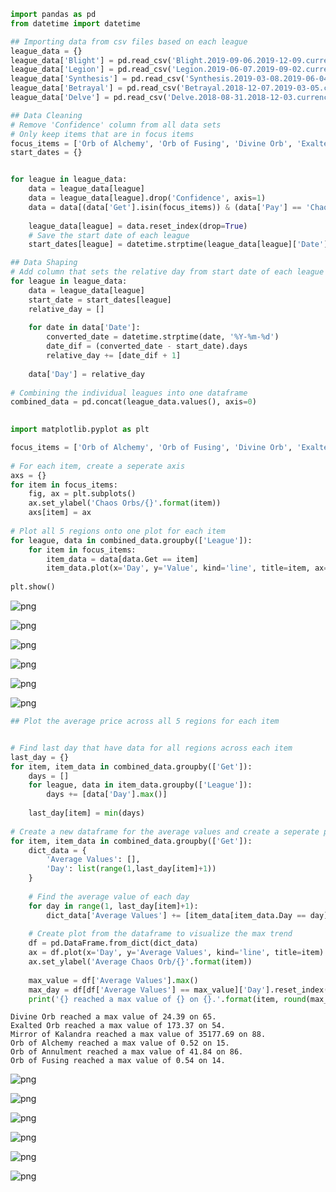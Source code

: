 ```python
import pandas as pd
from datetime import datetime

## Importing data from csv files based on each league
league_data = {}
league_data['Blight'] = pd.read_csv('Blight.2019-09-06.2019-12-09.currency.csv', sep=';')
league_data['Legion'] = pd.read_csv('Legion.2019-06-07.2019-09-02.currency.csv', sep=';')
league_data['Synthesis'] = pd.read_csv('Synthesis.2019-03-08.2019-06-04.currency.csv', sep=';')
league_data['Betrayal'] = pd.read_csv('Betrayal.2018-12-07.2019-03-05.currency.csv', sep=';')
league_data['Delve'] = pd.read_csv('Delve.2018-08-31.2018-12-03.currency.csv', sep=';')

## Data Cleaning
# Remove 'Confidence' column from all data sets
# Only keep items that are in focus items
focus_items = ['Orb of Alchemy', 'Orb of Fusing', 'Divine Orb', 'Exalted Orb', 'Mirror of Kalandra', 'Orb of Annulment']
start_dates = {}


for league in league_data:
    data = league_data[league]
    data = league_data[league].drop('Confidence', axis=1)
    data = data[(data['Get'].isin(focus_items)) & (data['Pay'] == 'Chaos Orb')]
    
    league_data[league] = data.reset_index(drop=True)
    # Save the start date of each league
    start_dates[league] = datetime.strptime(league_data[league]['Date'][0], '%Y-%m-%d')
```


```python
## Data Shaping
# Add column that sets the relative day from start date of each league
for league in league_data:
    data = league_data[league]
    start_date = start_dates[league]
    relative_day = []
    
    for date in data['Date']:
        converted_date = datetime.strptime(date, '%Y-%m-%d')
        date_dif = (converted_date - start_date).days
        relative_day += [date_dif + 1]
        
    data['Day'] = relative_day
    
# Combining the individual leagues into one dataframe
combined_data = pd.concat(league_data.values(), axis=0)
    
```


```python
import matplotlib.pyplot as plt

focus_items = ['Orb of Alchemy', 'Orb of Fusing', 'Divine Orb', 'Exalted Orb', 'Mirror of Kalandra', 'Orb of Annulment']
    
# For each item, create a seperate axis
axs = {}
for item in focus_items:
    fig, ax = plt.subplots()
    ax.set_ylabel('Chaos Orbs/{}'.format(item))
    axs[item] = ax
    
# Plot all 5 regions onto one plot for each item
for league, data in combined_data.groupby(['League']):
    for item in focus_items:
        item_data = data[data.Get == item]
        item_data.plot(x='Day', y='Value', kind='line', title=item, ax=axs[item], label=league, )
        
plt.show()
```


![png](final_proj_2_0.png)



![png](final_proj_2_1.png)



![png](final_proj_2_2.png)



![png](final_proj_2_3.png)



![png](final_proj_2_4.png)



![png](final_proj_2_5.png)



```python
## Plot the average price across all 5 regions for each item


# Find last day that have data for all regions across each item
last_day = {}
for item, item_data in combined_data.groupby(['Get']):
    days = []
    for league, data in item_data.groupby(['League']):
        days += [data['Day'].max()]
        
    last_day[item] = min(days)
    
# Create a new dataframe for the average values and create a seperate plot for each item
for item, item_data in combined_data.groupby(['Get']):
    dict_data = {
        'Average Values': [],
        'Day': list(range(1,last_day[item]+1))
    }
    
    # Find the average value of each day
    for day in range(1, last_day[item]+1):
        dict_data['Average Values'] += [item_data[item_data.Day == day]['Value'].mean()]
        
    # Create plot from the dataframe to visualize the max trend
    df = pd.DataFrame.from_dict(dict_data)
    ax = df.plot(x='Day', y='Average Values', kind='line', title=item)
    ax.set_ylabel('Average Chaos Orb/{}'.format(item))
    
    max_value = df['Average Values'].max()
    max_day = df[df['Average Values'] == max_value]['Day'].reset_index(drop=True)[0]
    print('{} reached a max value of {} on {}.'.format(item, round(max_value, 2), max_day))

```

    Divine Orb reached a max value of 24.39 on 65.
    Exalted Orb reached a max value of 173.37 on 54.
    Mirror of Kalandra reached a max value of 35177.69 on 88.
    Orb of Alchemy reached a max value of 0.52 on 15.
    Orb of Annulment reached a max value of 41.84 on 86.
    Orb of Fusing reached a max value of 0.54 on 14.



![png](final_proj_3_1.png)



![png](final_proj_3_2.png)



![png](final_proj_3_3.png)



![png](final_proj_3_4.png)



![png](final_proj_3_5.png)



![png](final_proj_3_6.png)

